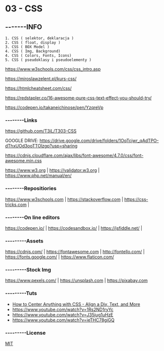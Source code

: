# 03 - CSS
## -------INFO
```
1. CSS ( selektor, deklaracja )
2. CSS ( float, display )
3. CSS ( BOX Model )
4. CSS ( Img, Background)
4. CSS ( Colors, Fonts, Icons)
5. CSS ( pseudoklasy i pseudoelementy )
```
https://www.w3schools.com/css/css_intro.asp

https://miroslawzelent.pl/kurs-css/

https://htmlcheatsheet.com/css/

https://redstapler.co/16-awesome-pure-css-text-effect-you-should-try/

https://codepen.io/takaneichinose/pen/YzqreVp

### --------Links
https://github.com/T3iL/T303-CSS

GOOGLE DRIVE: https://drive.google.com/drive/folders/1OqTcjwr_qAdTPO-dThxUOd3ooTTOlzgp?usp=sharing

https://cdnjs.cloudflare.com/ajax/libs/font-awesome/4.7.0/css/font-awesome.min.css

https://www.w3.org | https://validator.w3.org | https://www.php.net/manual/en/
### --------Repositiories
https://www.w3schools.com | https://stackoverflow.com | https://css-tricks.com |
### --------On line editors
https://codepen.io/ | https://codesandbox.io/ | https://jsfiddle.net/ |
### ---------Assets
https://cdnjs.com/ | https://fontawesome.com | http://fontello.com/ | https://fonts.google.com/ | https://www.flaticon.com/
### ---------Stock Img
https://www.pexels.com/ | https://unsplash.com | https://pixabay.com
### ---------Tuts
- [How to Center Anything with CSS - Align a Div, Text, and More](https://www.freecodecamp.org/news/how-to-center-anything-with-css-align-a-div-text-and-more/)
- https://www.youtube.com/watch?v=1Rs2ND1ryYc
- https://www.youtube.com/watch?v=J35jug1uHzE
- https://www.youtube.com/watch?v=ieTHC78giGQ
### ---------License
[MIT](https://choosealicense.com/licenses/mit/)
